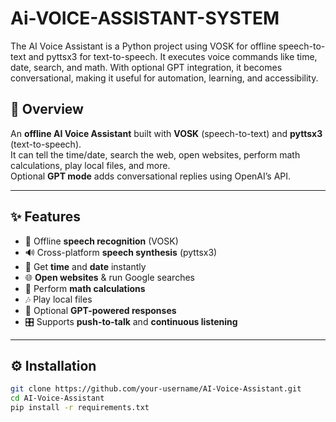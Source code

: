 # Ai-VOICE-ASSISTANT-SYSTEM
The AI Voice Assistant is a Python project using VOSK for offline speech-to-text and pyttsx3 for text-to-speech. It executes voice commands like time, date, search, and math. With optional GPT integration, it becomes conversational, making it useful for automation, learning, and accessibility.

## 📌 Overview
An **offline AI Voice Assistant** built with **VOSK** (speech-to-text) and **pyttsx3** (text-to-speech).  
It can tell the time/date, search the web, open websites, perform math calculations, play local files, and more.  
Optional **GPT mode** adds conversational replies using OpenAI’s API.  

---

## ✨ Features
- 🎤 Offline **speech recognition** (VOSK)  
- 🔊 Cross-platform **speech synthesis** (pyttsx3)  
- 📅 Get **time** and **date** instantly  
- 🌐 **Open websites** & run Google searches  
- 🧮 Perform **math calculations**  
- 🎶 Play local files  
- 🤖 Optional **GPT-powered responses**  
- 🎛️ Supports **push-to-talk** and **continuous listening**  

---

## ⚙️ Installation
```bash
git clone https://github.com/your-username/AI-Voice-Assistant.git
cd AI-Voice-Assistant
pip install -r requirements.txt
